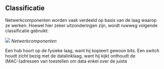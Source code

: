 ## Classificatie
Netwerkcomponenten worden vaak verdeeld op basis van de laag waarop ze werken. Hoewel hier zeker uitzonderingen zijn, wordt ruwweg volgende classificatie gebruikt:

![](https://3283203901-files.gitbook.io/~/files/v0/b/gitbook-x-prod.appspot.com/o/spaces%2FKrXKbRoPmGxyrXNQktCY%2Fuploads%2Fgit-blob-6e2e3664a97578f8fa23a048d9d8e9a0462d6e06%2Fnetwerkcomponenten.svg?alt=media)
*Netwerkcomponenten*

Een hub hoort op de fysieke laag, want hij kopieert gewoon bits. Een switch houdt zicht bezig met de datalinklaag, want hij kijkt onthoudt de (MAC-)adressen van toestellen om data enkel over de juiste 